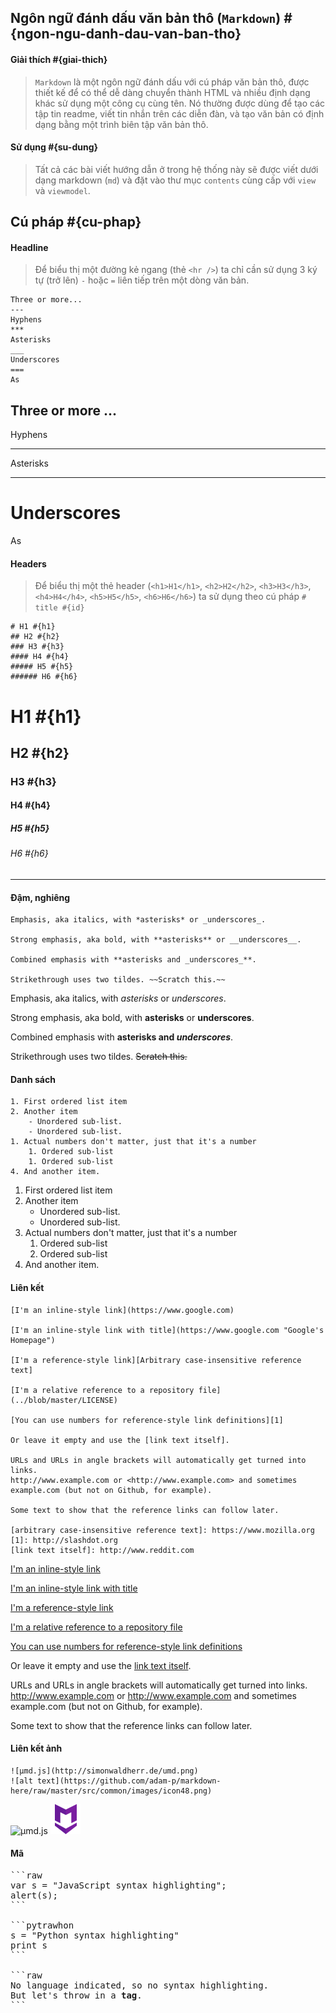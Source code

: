 ## Ngôn ngữ đánh dấu văn bản thô (`Markdown`) #{ngon-ngu-danh-dau-van-ban-tho}

#### Giải thích #{giai-thich}
> `Markdown` là một ngôn ngữ đánh dấu với cú pháp văn bản thô, được thiết kế để có thể dễ dàng chuyển thành HTML và nhiều định dạng khác sử dụng một công cụ cùng tên. Nó thường được dùng để tạo các tập tin readme, viết tin nhắn trên các diễn đàn, và tạo văn bản có định dạng bằng một trình biên tập văn bản thô.

#### Sử dụng #{su-dung}
> Tất cả các bài viết hướng dẫn ở trong hệ thống này sẽ được viết dưới dạng markdown (`md`) và đặt vào thư mục `contents` cùng cấp với `view` và `viewmodel`.

## Cú pháp #{cu-phap}

#### Headline
> Để biểu thị một đường kẻ ngang (thẻ `<hr />`) ta chỉ cần sử dụng 3 ký tự (trở lên) `-` hoặc `=` liên tiếp trên một dòng văn bản.

```raw
Three or more...
---
Hyphens
***
Asterisks
___
Underscores
===
As
```

Three or more ...
---
Hyphens
***
Asterisks
___
Underscores
===
As


#### Headers
> Để biểu thị một thẻ header (`<h1>H1</h1>`, `<h2>H2</h2>`, `<h3>H3</h3>`, `<h4>H4</h4>`, `<h5>H5</h5>`, `<h6>H6</h6>`) ta sử dụng theo cú pháp `# title #{id}`

```raw
# H1 #{h1}
## H2 #{h2}
### H3 #{h3}
#### H4 #{h4}
##### H5 #{h5}
###### H6 #{h6}
```
# H1 #{h1}
## H2 #{h2}
### H3 #{h3}
#### H4 #{h4}
##### H5 #{h5}
###### H6 #{h6}

---
#### Đậm, nghiêng

```raw
Emphasis, aka italics, with *asterisks* or _underscores_.

Strong emphasis, aka bold, with **asterisks** or __underscores__.

Combined emphasis with **asterisks and _underscores_**.

Strikethrough uses two tildes. ~~Scratch this.~~
```

Emphasis, aka italics, with *asterisks* or _underscores_.

Strong emphasis, aka bold, with **asterisks** or __underscores__.

Combined emphasis with **asterisks and _underscores_**.

Strikethrough uses two tildes. ~~Scratch this.~~


#### Danh sách
```raw
1. First ordered list item
2. Another item
    - Unordered sub-list.
    - Unordered sub-list.
1. Actual numbers don't matter, just that it's a number
    1. Ordered sub-list
    1. Ordered sub-list
4. And another item.
```

1. First ordered list item
2. Another item
    - Unordered sub-list.
    - Unordered sub-list.
1. Actual numbers don't matter, just that it's a number
    1. Ordered sub-list
    1. Ordered sub-list
4. And another item.


#### Liên kết
```raw
[I'm an inline-style link](https://www.google.com)

[I'm an inline-style link with title](https://www.google.com "Google's Homepage")

[I'm a reference-style link][Arbitrary case-insensitive reference text]

[I'm a relative reference to a repository file](../blob/master/LICENSE)

[You can use numbers for reference-style link definitions][1]

Or leave it empty and use the [link text itself].

URLs and URLs in angle brackets will automatically get turned into links. 
http://www.example.com or <http://www.example.com> and sometimes 
example.com (but not on Github, for example).

Some text to show that the reference links can follow later.

[arbitrary case-insensitive reference text]: https://www.mozilla.org
[1]: http://slashdot.org
[link text itself]: http://www.reddit.com
```

[I'm an inline-style link](https://www.google.com)

[I'm an inline-style link with title](https://www.google.com "Google's Homepage")

[I'm a reference-style link][Arbitrary case-insensitive reference text]

[I'm a relative reference to a repository file](../blob/master/LICENSE)

[You can use numbers for reference-style link definitions][1]

Or leave it empty and use the [link text itself].

URLs and URLs in angle brackets will automatically get turned into links. 
http://www.example.com or <http://www.example.com> and sometimes 
example.com (but not on Github, for example).

Some text to show that the reference links can follow later.

[arbitrary case-insensitive reference text]: https://www.mozilla.org
[1]: http://slashdot.org
[link text itself]: http://www.reddit.com

#### Liên kết ảnh

```raw
![µmd.js](http://simonwaldherr.de/umd.png)
![alt text](https://github.com/adam-p/markdown-here/raw/master/src/common/images/icon48.png)
```
![µmd.js](http://simonwaldherr.de/umd.png)
![alt text](https://github.com/adam-p/markdown-here/raw/master/src/common/images/icon48.png)


#### Mã
<pre>
```raw
var s = "JavaScript syntax highlighting";
alert(s);
```
 
```pytrawhon
s = "Python syntax highlighting"
print s
```
 
```raw
No language indicated, so no syntax highlighting. 
But let's throw in a <b>tag</b>.
```
</pre>